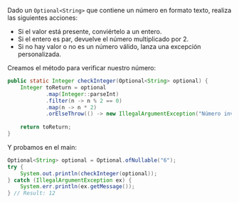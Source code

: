 Dado un `Optional<String>` que contiene un número en formato texto, realiza las siguientes acciones:
- Si el valor está presente, conviértelo a un entero.
- Si el entero es par, devuelve el número multiplicado por 2.
- Si no hay valor o no es un número válido, lanza una excepción personalizada.

Creamos el método para verificar nuestro número: 
```Java
public static Integer checkInteger(Optional<String> optional) {
	Integer toReturn = optional
			.map(Integer::parseInt)
			.filter(n -> n % 2 == 0)
			.map(n -> n * 2)
			.orElseThrow(() -> new IllegalArgumentException("Número inválido o no presente"));
	
	return toReturn;
}
```

Y probamos en el main:
```Java
Optional<String> optional = Optional.ofNullable("6");
try {
	System.out.println(checkInteger(optional));
} catch (IllegalArgumentException ex) {
	System.err.println(ex.getMessage());
} // Result: 12
```